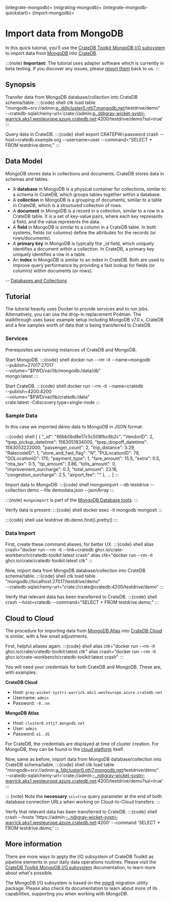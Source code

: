 (integrate-mongodb)=
(migrating-mongodb)=
(integrate-mongodb-quickstart)=
(import-mongodb)=

# Import data from MongoDB

In this quick tutorial, you'll use the [CrateDB Toolkit MongoDB I/O subsystem]
to import data from [MongoDB] into [CrateDB].

:::{note}
**Important:** The tutorial uses adapter software which is currently in beta testing.
If you discover any issues, please [report them] back to us.
:::

## Synopsis
Transfer data from MongoDB database/collection into CrateDB schema/table.
:::{code} shell
ctk load table \
  "mongodb+srv://admin:p..d@cluster0.nttj7.mongodb.net/testdrive/demo" \
  --cratedb-sqlalchemy-url='crate://admin:p..d@gray-wicket-systri-warrick.aks1.westeurope.azure.cratedb.net:4200/testdrive/demo?ssl=true'
:::

Query data in CrateDB.
:::{code} shell
export CRATEPW=password
crash --host=cratedb.example.org --username=user --command="SELECT * FROM testdrive.demo;"
:::

## Data Model

MongoDB stores data in collections and documents. CrateDB stores
data in schemas and tables.

- A **database** in MongoDB is a physical container for collections, similar 
  to a schema in CrateDB, which groups tables together within a database.
- A **collection** in MongoDB is a grouping of documents, similar to a table 
  in CrateDB, which is a structured collection of rows.
- A **document** in MongoDB is a record in a collection, similar to a row in 
  a CrateDB table. It is a set of key-value pairs, where each key represents
  a field, and the value represents the data.
- A **field** in MongoDB is similar to a column in a CrateDB table. In both
  systems, fields (or columns) define the attributes for the records
  (or rows/documents).
- A **primary key** in MongoDB is typically the _id field, which uniquely 
  identifies a document within a collection. In CrateDB, a primary key 
  uniquely identifies a row in a table.
- An **index** in MongoDB is similar to an index in CrateDB. Both are used to
  improve query performance by providing a fast lookup for fields (or columns)
  within documents (or rows).

-- [Databases and Collections]

## Tutorial

The tutorial heavily uses Docker to provide services and to run jobs.
Alternatively, you can use the drop-in replacement Podman.
The walkthrough uses basic example setup including MongoDB v7.0.x, CrateDB
and a few samples worth of data that is being transferred to CrateDB.

### Services

Prerequisites are running instances of CrateDB and MongoDB.

Start MongoDB.
:::{code} shell
docker run --rm -it --name=mongodb \
  --publish=27017:27017 \
  --volume="$PWD/var/lib/mongodb:/data/db" \
  mongo:latest
:::

Start CrateDB.
:::{code} shell
docker run --rm -it --name=cratedb \
  --publish=4200:4200 \
  --volume="$PWD/var/lib/cratedb:/data" \
  crate:latest -Cdiscovery.type=single-node
:::

### Sample Data

In this case we imported demo data to MongoDB in JSON format:

:::{code} shell
  [
      {
          "_id": "66bb0bd8e17c5c509fbc8b2c",
          "VendorID": 2,
          "tpep_pickup_datetime": 1563051934000,
          "tpep_dropoff_datetime": 1563053222000,
          "passenger_count": 2,
          "trip_distance": 3.29,
          "RatecodeID": 1,
          "store_and_fwd_flag": "N",
          "PULocationID": 79,
          "DOLocationID": 170,
          "payment_type": 1,
          "fare_amount": 15.5,
          "extra": 0.5,
          "mta_tax": 0.5,
          "tip_amount": 3.86,
          "tolls_amount": 0,
          "improvement_surcharge": 0.3,
          "total_amount": 23.16,
          "congestion_surcharge": 2.5,
          "airport_fee": ""
      }, ...
  ]
:::

Import data to MongoDB:
:::{code} shell
mongoimport --db testdrive --collection demo --file demodata.json --jsonArray
:::

:::{note}
`mongoimport` is part of the [MongoDB Database tools].
:::

Verify data is present:
:::{code} shell
docker exec -it mongodb mongosh
:::

:::{code} shell
use testdrive
db.demo.find().pretty()
:::

### Data Import

First, create these command aliases, for better UX.
:::{code} shell
alias crash="docker run --rm -it --link=cratedb ghcr.io/crate-workbench/cratedb-toolkit:latest crash"
alias ctk="docker run --rm -it ghcr.io/crate/cratedb-toolkit:latest  ctk"
:::

Now, import data from MongoDB database/collection into CrateDB schema/table.
:::{code} shell
ctk load table \
  "mongodb://localhost:27017/testdrive/demo" \
  --cratedb-sqlalchemy-url="crate://crate@cratedb:4200/testdrive/demo"
:::

Verify that relevant data has been transferred to CrateDB.
:::{code} shell
crash --host=cratedb --command="SELECT * FROM testdrive.demo;"
:::

## Cloud to Cloud

The procedure for importing data from [MongoDB Atlas] into [CrateDB Cloud] is
similar, with a few small adjustments.

First, helpful aliases again:
:::{code} shell
alias ctk="docker run --rm -it ghcr.io/crate/cratedb-toolkit:latest ctk"
alias crash="docker run --rm -it ghcr.io/crate-workbench/cratedb-toolkit:latest crash"
:::

You will need your credentials for both CrateDB and MongoDB. 
These are, with examples:

**CrateDB Cloud**
* Host: ```gray-wicket-systri-warrick.aks1.westeurope.azure.cratedb.net```
* Username: ```admin```
* Password: ```-9..nn```

**MongoDB Atlas**
  * Host: ```cluster0.nttj7.mongodb.net```
  * User: ```admin```
  * Password: ```a1..d1```

For CrateDB, the credentials are displayed at time of cluster creation.
For MongoDB, they can be found in the [cloud platform] itself.

Now, same as before, import data from MongoDB database/collection into 
CrateDB schema/table.
:::{code} shell
ctk load table \
  "mongodb+srv://admin:a..1@cluster0.nttj7.mongodb.net/testdrive/demo" \
  --cratedb-sqlalchemy-url='crate://admin:-..n@gray-wicket-systri-warrick.aks1.westeurope.azure.cratedb.net:4200/testdrive/demo?ssl=true'
:::

::: {note}
Note the **necessary** `ssl=true` query parameter at the end of both database connection URLs
when working on Cloud-to-Cloud transfers.
:::

Verify that relevant data has been transferred to CrateDB.
:::{code} shell
crash --hosts 'https://admin:-..n@gray-wicket-systri-warrick.aks1.westeurope.azure.cratedb.net:4200' --command 'SELECT * FROM testdrive.demo;'
:::

## More information

There are more ways to apply the I/O subsystem of CrateDB Toolkit as
pipeline elements in your daily data operations routines. Please visit the 
[CrateDB Toolkit MongoDB I/O subsystem] documentation, to learn more about what's possible.

The MongoDB I/O subsystem is based on the [migr8] migration utility package. Please also
check its documentation to learn about more of its capabilities, supporting
you when working with MongoDB.


[cloud platform]: https://cloud.mongodb.com
[CrateDB]: https://github.com/crate/crate
[CrateDB Cloud]: https://console.cratedb.cloud/
[CrateDB Toolkit MongoDB I/O subsystem]: https://cratedb-toolkit.readthedocs.io/io/mongodb/loader.html
[Databases and Collections]: https://www.mongodb.com/docs/manual/core/databases-and-collections/
[migr8]: https://cratedb-toolkit.readthedocs.io/io/mongodb/migr8.html
[MongoDB]: https://www.mongodb.com/docs/manual/tutorial/install-mongodb-community-with-docker/
[MongoDB Atlas]: https://www.mongodb.com/cloud/atlas
[MongoDB Database tools]: https://www.mongodb.com/docs/database-tools/installation/installation-linux/
[report them]: https://github.com/crate-workbench/cratedb-toolkit/issues
